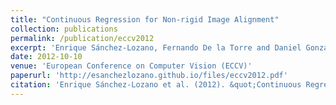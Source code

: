 ```yaml
---
title: "Continuous Regression for Non-rigid Image Alignment"
collection: publications
permalink: /publication/eccv2012
excerpt: 'Enrique Sánchez-Lozano, Fernando De la Torre and Daniel González-Jiménez'
date: 2012-10-10
venue: 'European Conference on Computer Vision (ECCV)'
paperurl: 'http://esanchezlozano.github.io/files/eccv2012.pdf'
citation: 'Enrique Sánchez-Lozano et al. (2012). &quot;Continuous Regression for Non-rigid Image Alignment.&quot; <i>ECCV</i>.'
---
```

